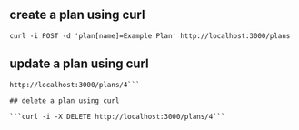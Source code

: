 ## create a plan using curl

```curl -i POST -d 'plan[name]=Example Plan' http://localhost:3000/plans```

## update a plan using curl

```curl -i -X PATCH -d 'plan[name]=ProfesionalPlanUpdated'
http://localhost:3000/plans/4```

## delete a plan using curl

```curl -i -X DELETE http://localhost:3000/plans/4```
